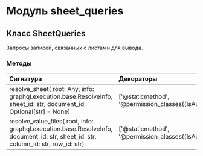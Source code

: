 # Модуль sheet_queries



## Класс SheetQueries

Запросы записей, связанных с листами для вывода.

### Методы

| Сигнатура                                                                                                                          | Декораторы                                                   | Описание |
| :--------------------------------------------------------------------------------------------------------------------------------- | :----------------------------------------------------------- | :------- |
| resolve_sheet( root: Any, info: graphql.execution.base.ResolveInfo, sheet_id: str, document_id: Optional[str] = None)              | ['@staticmethod', '@permission_classes((IsAuthenticated,))'] | -        |
| resolve_value_files( root, info: graphql.execution.base.ResolveInfo, document_id: str, sheet_id: str, column_id: str, row_id: str) | ['@staticmethod', '@permission_classes((IsAuthenticated,))'] | -        |